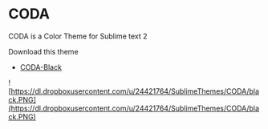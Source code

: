 CODA
====
CODA is a Color Theme for Sublime text 2

Download this theme
- [CODA-Black](https://dl.dropboxusercontent.com/u/24421764/SublimeThemes/CODA/CODA.tmTheme)  
  

![https://dl.dropboxusercontent.com/u/24421764/SublimeThemes/CODA/black.PNG](https://dl.dropboxusercontent.com/u/24421764/SublimeThemes/CODA/black.PNG)
